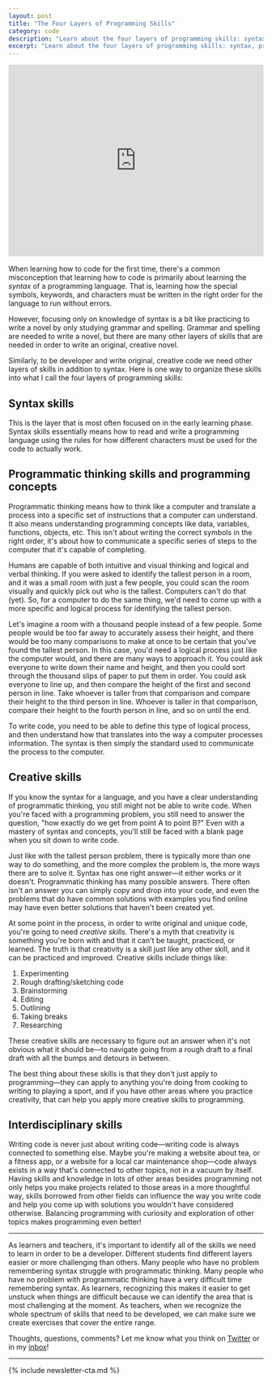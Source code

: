 ```yaml
---
layout: post
title: "The Four Layers of Programming Skills"
category: code
description: "Learn about the four layers of programming skills: syntax, programmatic thinking, creativity, and interdisciplinary skills."
excerpt: "Learn about the four layers of programming skills: syntax, programmatic thinking, creativity, and interdisciplinary skills."
---
```


<div style="margin-bottom:1rem; position:relative;height:0;padding-bottom:75.0%"><iframe src="https://www.youtube.com/embed/kLVZcPqqY14?rel=0?ecver=2" width="100%" height="360" frameborder="0" style="position:absolute;width:100%;height:100%;left:0" allowfullscreen></iframe></div>

When learning how to code for the first time, there's a common misconception that learning how to code is primarily about learning the _syntax_ of a programming language. That is, learning how the special symbols, keywords, and characters must be written in the right order for the language to run without errors.

However, focusing only on knowledge of syntax is a bit like practicing to write a novel by only studying grammar and spelling. Grammar and spelling are needed to write a novel, but there are many other layers of skills that are needed in order to write an original, creative novel.

Similarly, to be developer and write original, creative code we need other layers of skills in addition to syntax. Here is one way to organize these skills into what I call the four layers of programming skills:

## Syntax skills

This is the layer that is most often focused on in the early learning phase. Syntax skills essentially means how to read and write a programming language using the rules for how different characters must be used for the code to actually work.

## Programmatic thinking skills and programming concepts

Programmatic thinking means how to think like a computer and translate a process into a specific set of instructions that a computer can understand. It also means understanding programming concepts like data, variables, functions, objects, etc. This isn't about writing the correct symbols in the right order, it's about how to communicate a specific series of steps to the computer that it's capable of completing.

Humans are capable of both intuitive and visual thinking and logical and verbal thinking. If you were asked to identify the tallest person in a room, and it was a small room with just a few people, you could scan the room visually and quickly pick out who is the tallest. Computers can't do that (yet). So, for a computer to do the same thing, we'd need to come up with a more specific and logical process for identifying the tallest person.

Let's imagine a room with a thousand people instead of a few people. Some people would be too far away to accurately assess their height, and there would be too many comparisons to make at once to be certain that you've found the tallest person. In this case, you'd need a logical process just like the computer would, and there are many ways to approach it. You could ask everyone to write down their name and height, and then you could sort through the thousand slips of paper to put them in order. You could ask everyone to line up, and then compare the height of the first and second person in line. Take whoever is taller from that comparison and compare their height to the third person in line. Whoever is taller in that comparison, compare their height to the fourth person in line, and so on until the end.

To write code, you need to be able to define this type of logical process, and then understand how that translates into the way a computer processes information. The syntax is then simply the standard used to communicate the process to the computer.

## Creative skills

If you know the syntax for a language, and you have a clear understanding of programmatic thinking, you still might not be able to write code. When you're faced with a programming problem, you still need to answer the question, "how exactly do we get from point A to point B?" Even with a mastery of syntax and concepts, you'll still be faced with a blank page when you sit down to write code.

Just like with the tallest person problem, there is typically more than one way to do something, and the more complex the problem is, the more ways there are to solve it. Syntax has one right answer—it either works or it doesn't. Programmatic thinking has many possible answers. There often isn't an answer you can simply copy and drop into your code, and even the problems that do have common solutions with examples you find online may have even better solutions that haven't been created yet.

At some point in the process, in order to write original and unique code, you're going to need _creative skills_. There's a myth that creativity is something you're born with and that it can't be taught, practiced, or learned. The truth is that creativity is a skill just like any other skill, and it can be practiced and improved. Creative skills include things like:

1. Experimenting
2. Rough drafting/sketching code
3. Brainstorming
4. Editing
5. Outlining
6. Taking breaks
7. Researching

These creative skills are necessary to figure out an answer when it's not obvious what it should be—to navigate going from a rough draft to a final draft with all the bumps and detours in between.

The best thing about these skills is that they don't just apply to programming—they can apply to anything you're doing from cooking to writing to playing a sport, and if you have other areas where you practice creativity, that can help you apply more creative skills to programming.

## Interdisciplinary skills

Writing code is never just about writing code—writing code is always connected to something else. Maybe you're making a website about tea, or a fitness app, or a website for a local car maintenance shop—code always exists in a way that's connected to other topics, not in a vacuum by itself. Having skills and knowledge in lots of other areas besides programming not only helps you make projects related to those areas in a more thoughtful way, skills borrowed from other fields can influence the way you write code and help you come up with solutions you wouldn't have considered otherwise. Balancing programming with curiosity and exploration of other topics makes programming even better!

---

As learners and teachers, it's important to identify all of the skills we need to learn in order to be a developer. Different students find different layers easier or more challenging than others. Many people who have no problem remembering syntax struggle with programmatic thinking. Many people who have no problem with programmatic thinking have a very difficult time remembering syntax. As learners, recognizing this makes it easier to get unstuck when things are difficult because we can identify the area that is most challenging at the moment. As teachers, when we recognize the whole spectrum of skills that need to be developed, we can make sure we create exercises that cover the entire range.

Thoughts, questions, comments? Let me know what you think on [Twitter](http://twitter.com/kev_mcg) or in my [inbox](mailto:kevin@sandcastle.co)!

---

{% include newsletter-cta.md %}
